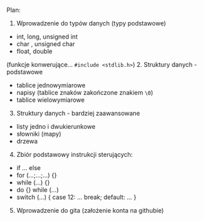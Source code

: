 Plan:

1. Wprowadzenie do typów danych (typy podstawowe)
 * int, long, unsigned int
 * char , unsigned char
 * float, double

 (funkcje konwerujące... `#include <stdlib.h>`)
2. Struktury danych - podstawowe
 * tablice jednowymiarowe
 * napisy (tablice znaków zakończone znakiem `\0`)
 * tablice wielowymiarowe
3. Struktury danych - bardziej zaawansowane
 * listy jedno i dwukierunkowe
 * słowniki (mapy)
 * drzewa
4. Zbiór podstawowy instrukcji sterujących:
 * if ... else
 * for (...;...;...) {}
 * while (...) {}
 * do {} while (...)
 * switch (...) { case 12: ... break; default: ... }

 5. Wprowadzenie do gita (założenie konta na githubie)